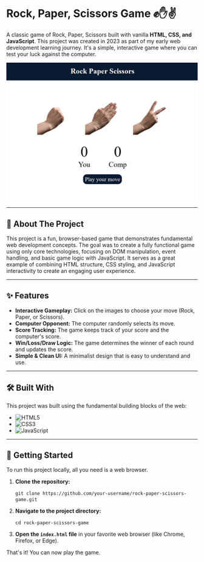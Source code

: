 # Rock, Paper, Scissors Game ✊✋✌️

A classic game of Rock, Paper, Scissors built with vanilla **HTML, CSS, and JavaScript**. This project was created in 2023 as part of my early web development learning journey. It's a simple, interactive game where you can test your luck against the computer.

![Rock Paper Scissors Screenshot](images/game-ss.png)

---

## 📖 About The Project

This project is a fun, browser-based game that demonstrates fundamental web development concepts. The goal was to create a fully functional game using only core technologies, focusing on DOM manipulation, event handling, and basic game logic with JavaScript. It serves as a great example of combining HTML structure, CSS styling, and JavaScript interactivity to create an engaging user experience.

---

## ✨ Features

-   **Interactive Gameplay:** Click on the images to choose your move (Rock, Paper, or Scissors).
-   **Computer Opponent:** The computer randomly selects its move.
-   **Score Tracking:** The game keeps track of your score and the computer's score.
-   **Win/Loss/Draw Logic:** The game determines the winner of each round and updates the score.
-   **Simple & Clean UI:** A minimalist design that is easy to understand and use.

---

## 🛠️ Built With

This project was built using the fundamental building blocks of the web:

-   ![HTML5](https://img.shields.io/badge/html5-%23E34F26.svg?style=for-the-badge&logo=html5&logoColor=white)
-   ![CSS3](https://img.shields.io/badge/css3-%231572B6.svg?style=for-the-badge&logo=css3&logoColor=white)
-   ![JavaScript](https://img.shields.io/badge/javascript-%23323330.svg?style=for-the-badge&logo=javascript&logoColor=%23F7DF1E)

---

## 🚀 Getting Started

To run this project locally, all you need is a web browser.

1.  **Clone the repository:**
    ```
    git clone https://github.com/your-username/rock-paper-scissors-game.git
    ```
2.  **Navigate to the project directory:**
    ```
    cd rock-paper-scissors-game
    ```
3.  **Open the `index.html` file** in your favorite web browser (like Chrome, Firefox, or Edge).

That's it! You can now play the game.
